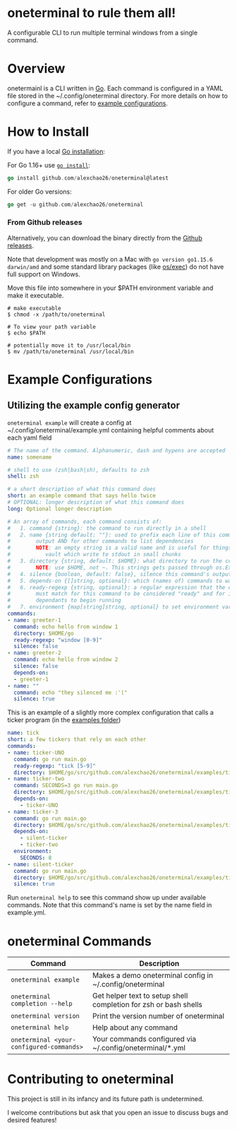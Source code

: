 # oneterminal to rule them all!

A configurable CLI to run multiple terminal windows from a single command.

# Overview

onetermainl is a CLI written in [Go](https://golang.org/). Each command is configured in a YAML file stored in the ~/.config/oneterminal directory. For more details on how to configure a command, refer to [example configurations](#example-configurations).

# How to Install

If you have a local [Go installation](https://golang.org/doc/install):

For Go 1.16+ use [`go install`](https://golang.org/doc/go1.16#go-command):
```go
go install github.com/alexchao26/oneterminal@latest
```

For older Go versions:
```go
go get -u github.com/alexchao26/oneterminal
```

### From Github releases
Alternatively, you can download the binary directly from the [Github releases](https://github.com/alexchao26/oneterminal/releases).

Note that development was mostly on a Mac with `go version go1.15.6 darwin/amd` and some standard library packages (like [os/exec](https://golang.org/pkg/os/exec/)) do not have full support on Windows.

Move this file into somewhere in your $PATH environment variable and make it executable.
```shell
# make executable
$ chmod -x /path/to/oneterminal

# To view your path variable
$ echo $PATH

# potentially move it to /usr/local/bin
$ mv /path/to/oneterminal /usr/local/bin
```

# Example Configurations

## Utilizing the example config generator
`oneterminal example` will create a config at ~/.config/oneterminal/example.yml containing helpful comments about each yaml field
```yaml
# The name of the command. Alphanumeric, dash and hypens are accepted
name: somename

# shell to use (zsh|bash|sh), defaults to zsh
shell: zsh

# a short description of what this command does
short: an example command that says hello twice
# OPTIONAL: longer description of what this command does
long: Optional longer description

# An array of commands, each command consists of:
#   1. command {string}: the command to run directly in a shell
#   2. name {string default: ""}: used to prefix each line of this command's
#        output AND for other commands to list dependencies
#        NOTE: an empty string is a valid name and is useful for things like
#           vault which write to stdout in small chunks
#   3. directory {string, default: $HOME}: what directory to run the command in
#        NOTE: use $HOME, not ~. This strings gets passed through os.ExpandEnv
#   4. silence {boolean, default: false}, silence this command's output?
#   5. depends-on {[]string, optional}: which (names of) commands to wait for
#   6. ready-regexp {string, optional}: a regular expression that the outputs
#        must match for this command to be considered "ready" and for its
#        dependants to begin running
#   7. environment {map[string]string, optional} to set environment variables
commands:
- name: greeter-1
  command: echo hello from window 1
  directory: $HOME/go
  ready-regexp: "window [0-9]"
  silence: false
- name: greeter-2
  command: echo hello from window 2
  silence: false
  depends-on:
  - greeter-1
- name: ""
  command: echo "they silenced me :'("
  silence: true
```

This is an example of a slightly more complex configuration that calls a ticker program (in the [examples folder](./examples/ticker/main.go))
```yml
name: tick
short: a few tickers that rely on each other
commands:
- name: ticker-UNO
  command: go run main.go
  ready-regexp: "tick [5-9]"
  directory: $HOME/go/src/github.com/alexchao26/oneterminal/examples/ticker
- name: ticker-two
  command: SECONDS=3 go run main.go
  directory: $HOME/go/src/github.com/alexchao26/oneterminal/examples/ticker
  depends-on:
    - ticker-UNO
- name: ticker-3
  command: go run main.go
  directory: $HOME/go/src/github.com/alexchao26/oneterminal/examples/ticker
  depends-on:
    - silent-ticker
    - ticker-two
  environment:
    SECONDS: 8
- name: silent-ticker
  command: go run main.go
  directory: $HOME/go/src/github.com/alexchao26/oneterminal/examples/ticker
  silence: true
```

Run `oneterminal help` to see this command show up under available commands. Note that this command's name is set by the name field in example.yml.

# oneterminal Commands

Command                                  | Description
-----------------------------------------|--------------------------------------
`oneterminal example`                    | Makes a demo oneterminal config in ~/.config/oneterminal
`oneterminal completion --help`          | Get helper text to setup shell completion for zsh or bash shells
`oneterminal version`                    | Print the version number of oneterminal
`oneterminal help`                       | Help about any command
`oneterminal <your-configured-commands>` | Your commands configured via ~/.config/oneterminal/*.yml

# Contributing to oneterminal

This project is still in its infancy and its future path is undetermined.

I welcome contributions but ask that you open an issue to discuss bugs and desired features!

